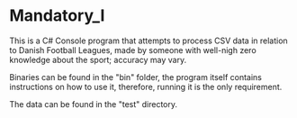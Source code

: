# Mandatory_I

This is a C# Console program that attempts to process CSV data in relation to Danish Football Leagues, made by someone with well-nigh zero knowledge about the sport; accuracy may vary.

Binaries can be found in the "bin" folder, the program itself contains instructions on how to use it, therefore, running it is the only requirement.

The data can be found in the "test" directory.
